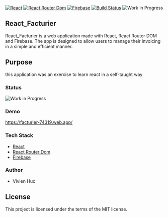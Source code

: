 [![React](https://img.shields.io/badge/React-brightgreen.svg?logo=react&style=flat-square)](https://reactjs.org/)
[![React Router Dom](https://img.shields.io/badge/React_Router_DOM-brightgreen.svg?logo=React_Router&style=flat-square)](https://reactjs.org/)
[![Firebase](https://img.shields.io/badge/Firebase-brightgreen.svg?logo=firebase&style=flat-square)](https://firebase.google.com/)
[![Build Status](https://img.shields.io/badge/build-passing-brightgreen.svg?style=flat-square)](#)
![Work in Progress](https://img.shields.io/badge/Status-Work%20In%20Progress-yellow)

## React_Facturier

React_Facturier is a web application made with React, React Router DOM and Firebase. The app is designed to allow users to manage their invoicing in a simple and efficient manner.

## Purpose
this application was an exercise to learn react in a self-taught way

### Status
![Work in Progress](https://img.shields.io/badge/Status-Work%20In%20Progress-yellow)

### Demo
https://facturier-74319.web.app/

### Tech Stack
- [React](https://fr.reactjs.org/)
- [React Router Dom](https://reactrouter.com/en/main)
- [Firebase](https://firebase.google.com/)

### Author
- Vivien Huc

## License
This project is licensed under the terms of the MIT license.
